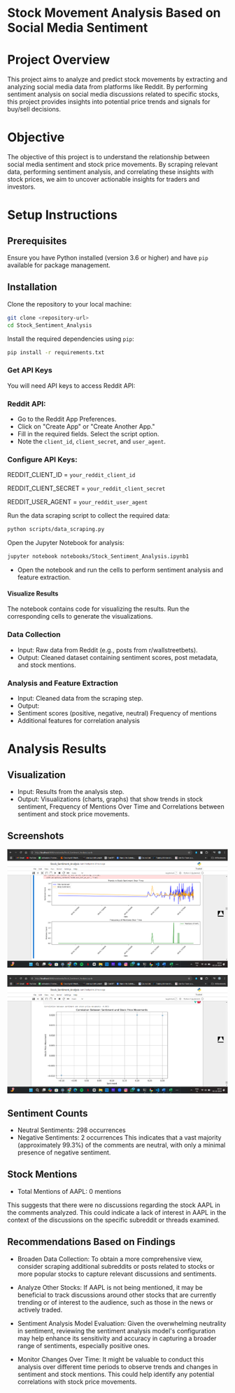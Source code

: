 
# Stock Movement Analysis Based on Social Media Sentiment

# Project Overview
This project aims to analyze and predict stock movements by extracting and analyzing social media data from platforms like Reddit. By performing sentiment analysis on social media discussions related to specific stocks, this project provides insights into potential price trends and signals for buy/sell decisions.
# Objective
The objective of this project is to understand the relationship between social media sentiment and stock price movements. By scraping relevant data, performing sentiment analysis, and correlating these insights with stock prices, we aim to uncover actionable insights for traders and investors.
# Setup Instructions



## Prerequisites
Ensure you have Python installed (version 3.6 or higher) and have `pip` available for package management.





## Installation

Clone the repository to your local machine:

```bash
git clone <repository-url>
cd Stock_Sentiment_Analysis
```
Install the required dependencies using `pip`:

```bash
pip install -r requirements.txt
```
 ### Get API Keys

 You will need API keys to access Reddit API:

 ### Reddit API:
- Go to the Reddit App Preferences.
- Click on "Create App" or "Create Another App."
- Fill in the required fields. Select the script option.
- Note the `client_id`, `client_secret`, and `user_agent`.

### Configure API Keys:

REDDIT_CLIENT_ID = `your_reddit_client_id`

REDDIT_CLIENT_SECRET = `your_reddit_client_secret`

REDDIT_USER_AGENT = `your_reddit_user_agent`

Run the data scraping script to collect the required data:
```bash
python scripts/data_scraping.py
```
Open the Jupyter Notebook for analysis:
```bash
jupyter notebook notebooks/Stock_Sentiment_Analysis.ipynb1
```
- Open the notebook and run the cells to perform sentiment analysis and feature extraction.

#### Visualize Results

The notebook contains code for visualizing the results. Run the corresponding cells to generate the visualizations.

### Data Collection
- Input: Raw data from Reddit (e.g., posts from r/wallstreetbets).
- Output: Cleaned dataset containing sentiment scores, post metadata, and stock mentions.

### Analysis and Feature Extraction
- Input: Cleaned data from the scraping step.
- Output:
- Sentiment scores (positive, negative, neutral)
Frequency of mentions
- Additional features for correlation analysis

# Analysis Results

## Visualization
- Input: Results from the analysis step.
- Output: Visualizations (charts, graphs) that show trends in stock sentiment, Frequency of Mentions Over Time and Correlations between sentiment and stock price movements.


## Screenshots

![App Screenshot](Screenshots/Screenshot%202024-10-02%20005211.png)

![App Screenshot](Screenshots/Screenshot%202024-10-02%20005256.png)

## Sentiment Counts
- Neutral Sentiments: 298 occurrences
- Negative Sentiments: 2 occurrences
This indicates that a vast majority (approximately 99.3%) of the comments are neutral, with only a minimal presence of negative sentiment.

## Stock Mentions
- Total Mentions of AAPL: 0 mentions

This suggests that there were no discussions regarding the stock AAPL in the comments analyzed. This could indicate a lack of interest in AAPL in the context of the discussions on the specific subreddit or threads examined.

## Recommendations Based on Findings
- Broaden Data Collection: To obtain a more comprehensive view, consider scraping additional subreddits or posts related to stocks or more popular stocks to capture relevant discussions and sentiments.

- Analyze Other Stocks: If AAPL is not being mentioned, it may be beneficial to track discussions around other stocks that are currently trending or of interest to the audience, such as those in the news or actively traded.

- Sentiment Analysis Model Evaluation: Given the overwhelming neutrality in sentiment, reviewing the sentiment analysis model's configuration may help enhance its sensitivity and accuracy in capturing a broader range of sentiments, especially positive ones.

- Monitor Changes Over Time: It might be valuable to conduct this analysis over different time periods to observe trends and changes in sentiment and stock mentions. This could help identify any potential correlations with stock price movements.





